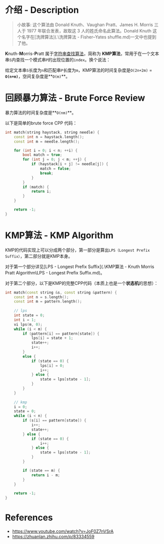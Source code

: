 # 介绍 - Description

> 小故事: 这个算法由 Donald Knuth、Vaughan Pratt、James H. Morris 三人于 1977 年联合发表，故取这 3 人的姓氏命名此算法。Donald Knuth 这个名字在[洗牌算法](.\洗牌算法 - Fisher–Yates shuffle.md)一文中也提到了他。

**K**nuth-**M**orris-**P**ratt 属于<u>字符串查找算法</u>，简称为 **KMP算法**，常用于在一个文本串`S`内查找一个模式串`P`的出现位置的`index`。换个说法：

给定文本串`S`长度为`n`和匹配串`P`长度为`m`，KMP算法的时间复杂度是`O(2n+2m)` = **`O(n+m)`**，空间复杂度是**`O(m)`**。

# 回顾暴力算法 - Brute Force Review

暴力算法的时间复杂度是**`O(nm)`**。

以下是简单的brute force CPP 代码：

```cpp
int match(string haystack, string needle) {
    const int n = haystack.length();
    const int m = needle.length();

    for (int i = 0; i < n; ++i) {
        bool match = true;
        for (int j = 0; j < m; ++j) {
            if (haystack[i + j] != needle[j]) {
                match = false;
                break;
            }
        }
        if (match) {
            return i;
        }
    }

    return -1;
}
```

# KMP算法 - KMP Algorithm

KMP的代码实现上可以分成两个部分，第一部分是算出`LPS（Longest Prefix Suffix）`，第二部分就是KMP本身。

对于第一个部分详见[LPS - Longest Prefix Suffix](.\KMP算法 - Knuth Morris Pratt Algorithm\LPS - Longest Prefix Suffix.md)。

对于第二个部分，以下是KMP的完整CPP代码（本质上也是一个**状态机**的思想）：

```cpp
int match(const string &s, const string &pattern) {
    const int n = s.length();
    const int m = pattern.length();
    
    // lps
    int state = 0;
    int i = 1;
    vi lps(m, 0);
    while (i < m) {
        if (pattern[i] == pattern[state]) {
            lps[i] = state + 1;
            state++;
            i++;
        }
        else {
            if (state == 0) {
                lps[i] = 0;
                i++;
            } else {
                state = lps[state - 1];
            }
        }
    }
    
    // kmp
    i = 0;
    state = 0;
    while (i < n) {
        if (s[i] == pattern[state]) {
            i++;
            state++;
        } else {
            if (state == 0) {
                i++;
            } else {
                state = lps[state - 1];
            }
        }

        if (state == m) {
            return i - m;
        }
    }
    
    return -1;
}
```







# References

* https://www.youtube.com/watch?v=JoF0Z7nVSrA
* https://zhuanlan.zhihu.com/p/83334559